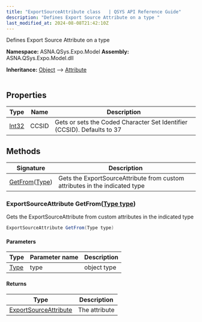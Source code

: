 ```yaml
---
title: "ExportSourceAttribute class   | QSYS API Reference Guide"
description: "Defines Export Source Attribute on a type "
last_modified_at: 2024-08-08T21:42:10Z
---
```


Defines Export Source Attribute on a type

**Namespace:** ASNA.QSys.Expo.Model
**Assembly:** ASNA.QSys.Expo.Model.dll

**Inheritance:** [Object](https://docs.microsoft.com/en-us/dotnet/api/system.object) --> [Attribute](https://docs.microsoft.com/en-us/dotnet/api/system.attribute)
<br>
<br>

## Properties

| Type | Name | Description
| --- | --- | --- 
| [Int32](https://learn.microsoft.com/en-us/dotnet/csharp/language-reference/builtin-types/integral-numeric-types) | CCSID | Gets or sets the Coded Character Set Identifier (CCSID). Defaults to 37 |

## Methods

| Signature | Description |
| --- | --- |
| [GetFrom](#exportsourceattribute-getfromtype-type)([Type](https://docs.microsoft.com/en-us/dotnet/api/system.type)) | Gets the ExportSourceAttribute from custom attributes in the indicated type

### ExportSourceAttribute GetFrom([Type type](https://docs.microsoft.com/en-us/dotnet/api/system.type))

Gets the ExportSourceAttribute from custom attributes in the indicated type

```cs
ExportSourceAttribute GetFrom(Type type)
```

#### Parameters

| Type | Parameter name | Description
| --- | --- | ---
| [Type](https://docs.microsoft.com/en-us/dotnet/api/system.type) | type | object type

#### Returns

| Type | Description
| --- | ---
| [ExportSourceAttribute](/reference/expo/qsys-expo-model/export-source-attribute.html) | The attribute
